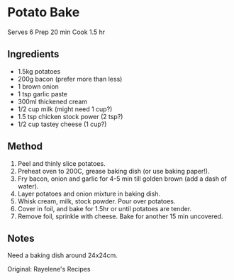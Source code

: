 # Potato Bake

Serves 6
Prep 20 min
Cook 1.5 hr

## Ingredients

* 1.5kg potatoes
* 200g bacon (prefer more than less)
* 1 brown onion
* 1 tsp garlic paste
* 300ml thickened cream
* 1/2 cup milk (might need 1 cup?)
* 1.5 tsp chicken stock power (2 tsp?)
* 1/2 cup tastey cheese (1 cup?)

## Method

1. Peel and thinly slice potatoes.
2. Preheat oven to 200C, grease baking dish (or use baking paper!).
3. Fry bacon, onion and garlic for 4-5 min till golden brown (add a dash of water).
4. Layer potatoes and onion mixture in baking dish.
5. Whisk cream, milk, stock powder. Pour over potatoes.
6. Cover in foil, and bake for 1.5hr or until potatoes are tender.
7. Remove foil, sprinkle with cheese. Bake for another 15 min uncovered.

## Notes

Need a baking dish around 24x24cm.

Original: Rayelene's Recipes
